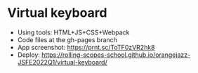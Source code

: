 # Virtual keyboard
- Using tools: HTML+JS+CSS+Webpack
- Code files at the gh-pages branch
- App screenshot:
https://prnt.sc/ToTF0zVR2hk8
- Deploy:
https://rolling-scopes-school.github.io/orangejazz-JSFE2022Q1/virtual-keyboard/
